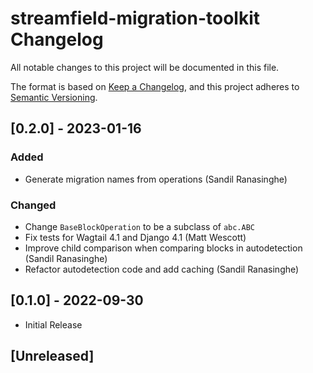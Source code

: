 # streamfield-migration-toolkit Changelog

All notable changes to this project will be documented in this file.

The format is based on [Keep a Changelog](https://keepachangelog.com/en/1.0.0/),
and this project adheres to [Semantic Versioning](https://semver.org/spec/v2.0.0.html).

## [0.2.0] - 2023-01-16

### Added

- Generate migration names from operations (Sandil Ranasinghe)

### Changed

- Change `BaseBlockOperation` to be a subclass of `abc.ABC`
- Fix tests for Wagtail 4.1 and Django 4.1 (Matt Wescott)
- Improve child comparison when comparing blocks in autodetection (Sandil Ranasinghe)
- Refactor autodetection code and add caching (Sandil Ranasinghe)

## [0.1.0] - 2022-09-30

- Initial Release

## [Unreleased]

<!-- TEMPLATE - keep below to copy for new releases -->
<!--


## [x.y.z] - YYYY-MM-DD

### Added

- ...

### Changed

- ...

### Removed

- ...

-->